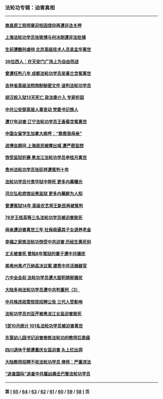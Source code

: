 ### 法轮功专辑：迫害真相
---
#### [南昌原工程师章迎枝因信仰再遭非法关押](../../pages/nf4379/n13391753.md) 
#### [上海法轮功学员张轶博与何冰刚遭非法批捕](../../pages/nf4379/n13386352.md) 
#### [生前遭酷刑虐待 北京高级技术人员吴孟华离世](../../pages/nf4379/n13389366.md) 
#### [36位西人：在天安门广场上为自由而战](../../pages/nf4379/n13390029.md) 
#### [曾遭枉判八年 成都法轮功学员吴春兰含冤离世](../../pages/nf4379/n13389091.md) 
#### [吉林省高级法院炮制秘密文件 诬判法轮功学员](../../pages/nf4379/n13386693.md) 
#### [胡汉姣入狱13天死亡 政法委介入 专家析因](../../pages/nf4379/n13388004.md) 
#### [中共公安部高层人事变动 党委书记换人](../../pages/nf4379/n13387129.md) 
#### [遭17年迫害 辽宁法轮功学员王香菊含冤离世](../../pages/nf4379/n13384484.md) 
#### [中国女留学生加拿大疾呼：“救救我母亲”](../../pages/nf4379/n13385264.md) 
#### [进博会期间 上海居民被撵出城 遭严密监控](../../pages/nf4379/n13385048.md) 
#### [饱受监狱折磨 黑龙江法轮功学员李桂月离世](../../pages/nf4379/n13383886.md) 
#### [贵州法轮功学员张廷祥遭冤判十年](../../pages/nf4379/n13382182.md) 
#### [法轮功学员付贵华狱中猝死 更多内幕曝光](../../pages/nf4379/n13381637.md) 
#### [河北弘和宾馆设黑监狱 更多内幕鲜为人知](../../pages/nf4379/n13380687.md) 
#### [曾遭冤狱14年 高级农艺师王新民再被冤判](../../pages/nf4379/n13379932.md) 
#### [76岁王桂英等三名法轮功学员被迫害致死](../../pages/nf4379/n13379414.md) 
#### [母亲遭迫害离世三年 社保局逼其子女退养老金](../../pages/nf4379/n13377537.md) 
#### [幸福之家炼法轮功饱受中共迫害 历经生离死别](../../pages/nf4379/n13377039.md) 
#### [丈夫被害死 曾陷8年冤狱的妻子遭中共骚扰](../../pages/nf4379/n13367791.md) 
#### [美弗州弗卢万纳县决议案 谴责中共活摘器官](../../pages/nf4379/n13375911.md) 
#### [六中全会前 法轮功学员遭大面积绑架骚扰](../../pages/nf4379/n13375690.md) 
#### [大陆多地法轮功学员遭中共判重刑（3）](../../pages/nf4379/n13374324.md) 
#### [中共株连政策惊现招聘公告 三代人受影响](../../pages/nf4379/n13330731.md) 
#### [法轮功学员刘亚芹被黑龙江女监迫害致死](../../pages/nf4379/n13370209.md) 
#### [1至10月统计 101名法轮功学员被迫害离世](../../pages/nf4379/n13369752.md) 
#### [东营幼儿园书记迫害修炼法轮功的教师后患癌](../../pages/nf4379/n13365505.md) 
#### [四川退休干部遭重庆女监迫害 头上烂出洞](../../pages/nf4379/n13367312.md) 
#### [大陆教师招聘不收法轮功学员 律师：严重违法](../../pages/nf4379/n13365839.md) 
#### [“追查国际”追查中共雇凶袭击巴黎法轮功学员](../../pages/nf4379/n13367855.md) 

---
#### 第 [ [65](./65.md) / [64](./64.md) / [63](./63.md) / [62](./62.md) / [61](./61.md) / [60](./60.md) / [59](./59.md) / [58](./58.md) ] 页
